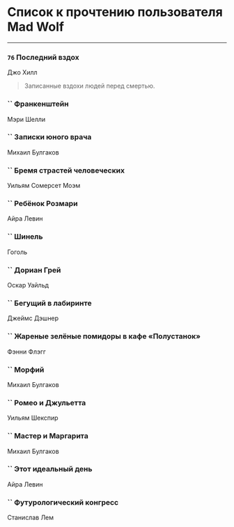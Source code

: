 # Список к прочтению пользователя Mad Wolf
---

### `76` Последний вздох
Джо Хилл
> Записанные вздохи людей перед смертью.

### `` Франкенштейн
Мэри Шелли

### `` Записки юного врача
Михаил Булгаков

### `` Бремя страстей человеческих
Уильям Сомерсет Моэм

### `` Ребёнок Розмари
Айра Левин

### `` Шинель
Гоголь

### `` Дориан Грей
Оскар Уайльд

### `` Бегущий в лабиринте
Джеймс Дэшнер

### `` Жареные зелёные помидоры в кафе «Полустанок»
Фэнни Флэгг

### `` Морфий
Михаил Булгаков

### `` Ромео и Джульетта
Уильям Шекспир

### `` Мастер и Маргарита
Михаил Булгаков

### `` Этот идеальный день
Айра Левин

### `` Футурологический конгресс
Станислав Лем

